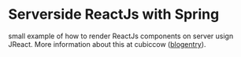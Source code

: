 # Serverside ReactJs with Spring

small example of how to render ReactJs components on server usign JReact.
More information about this at cubiccow ([blogentry](http://cubiccow.blogspot.de/2015/02/serverside-rendering-in-spring-with.html)).

